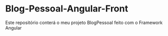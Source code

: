 # Blog-Pessoal-Angular-Front
Este repositório conterá o meu projeto BlogPessoal feito com o Framework Angular
